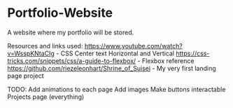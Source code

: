 # Portfolio-Website
A website where my portfolio will be stored.

Resources and links used:
https://www.youtube.com/watch?v=WsspKNtaCIg - CSS Center text Horizontal and Vertical
https://css-tricks.com/snippets/css/a-guide-to-flexbox/ - Flexbox reference
https://github.com/riezeleonhart/Shrine_of_Suisei - My very first landing page project

TODO:
Add animations to each page
Add images
Make buttons interactable
Projects page (everything)